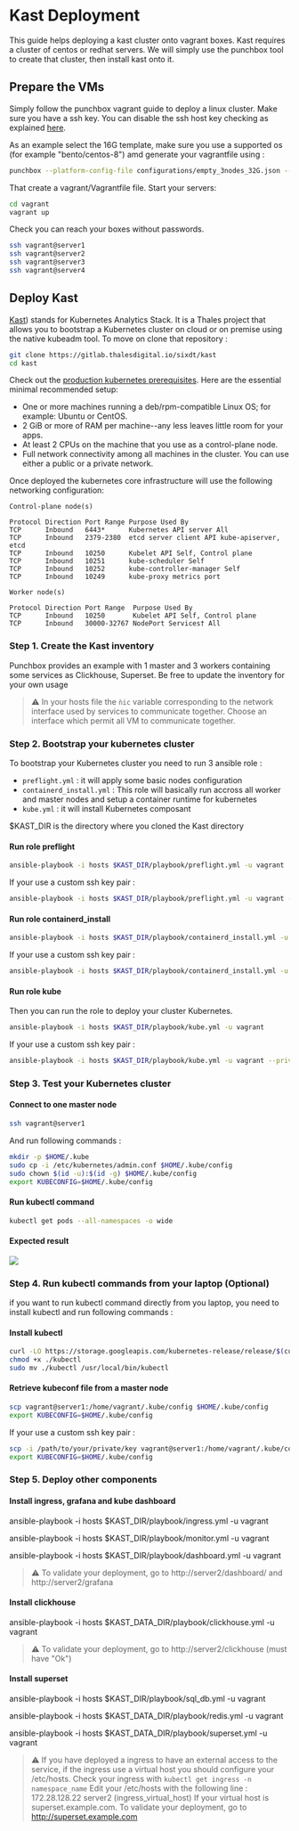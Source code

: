 ﻿#  Kast Deployment

This guide helps deploying a kast cluster onto vagrant boxes. Kast requires a cluster of
centos or redhat servers. We will simply use the punchbox tool to create that cluster, then
install kast onto it. 

## Prepare the VMs

Simply follow the punchbox vagrant guide to deploy a linux cluster. 
Make sure you have a ssh key. You can disable the ssh host key checking
as explained [here](../vagrant/README.md). 

As an example select the 16G template, make sure you use a
supported os (for example "bento/centos-8") amd generate your vagrantfile using :

```sh
punchbox --platform-config-file configurations/empty_3nodes_32G.json --generate-vagrantfile
```

That create a vagrant/Vagrantfile file. Start your servers:

```sh
cd vagrant
vagrant up
```

Check you can reach your boxes without passwords.

```sh
ssh vagrant@server1
ssh vagrant@server2
ssh vagrant@server3
ssh vagrant@server4
```

##  Deploy Kast

[Kast](https://gitlab.thalesdigital.io/sixdt/kast)) stands for Kubernetes Analytics Stack. 
It is a Thales project that allows you to bootstrap a Kubernetes cluster on cloud or on premise using the native kubeadm tool. To move on clone that repository :

```sh
git clone https://gitlab.thalesdigital.io/sixdt/kast
cd kast
```

Check out the [production kubernetes prerequisites](https://kubernetes.io/docs/setup/production-environment/tools/kubeadm/create-cluster-kubeadm/). Here are the essential minimal recommended setup:

-   One or more machines running a deb/rpm-compatible Linux OS; for example: Ubuntu or CentOS.
-   2 GiB or more of RAM per machine--any less leaves little room for your apps.
-   At least 2 CPUs on the machine that you use as a control-plane node.
-   Full network connectivity among all machines in the cluster. You can use either a public or a private network.

Once deployed the kubernetes core infrastructure will use the following networking configuration:

```/bin/sh
Control-plane node(s)

Protocol Direction Port Range Purpose Used By
TCP      Inbound   6443*      Kubernetes API server All
TCP      Inbound   2379-2380  etcd server client API kube-apiserver, etcd
TCP      Inbound   10250      Kubelet API Self, Control plane
TCP      Inbound   10251      kube-scheduler Self
TCP      Inbound   10252      kube-controller-manager Self
TCP      Inbound   10249      kube-proxy metrics port

Worker node(s)

Protocol Direction Port Range  Purpose Used By
TCP      Inbound   10250       Kubelet API Self, Control plane
TCP      Inbound   30000-32767 NodePort Services† All
```

### Step 1. Create the Kast inventory

Punchbox provides an example with 1 master and 3 workers containing some services as Clickhouse, Superset. Be free to update the inventory for your own usage

> :warning: 
> In your hosts file the `ǹic` variable corresponding to the network interface used by services to communicate together. Choose an interface which permit all VM to communicate together.

### Step 2. Bootstrap your kubernetes cluster

To bootstrap your Kubernetes cluster you need to run 3 ansible role :

 - `preflight.yml` : it will apply some basic nodes configuration
 - `containerd_install.yml` : This role will basically run accross all worker and master nodes and setup a container runtime for kubernetes
 - `kube.yml` : it will install Kubernetes composant

 $KAST_DIR is the directory where you cloned the Kast directory
 

#### Run role preflight

```sh
ansible-playbook -i hosts $KAST_DIR/playbook/preflight.yml -u vagrant
```
If your use a custom ssh key pair : 
```sh
ansible-playbook -i hosts $KAST_DIR/playbook/preflight.yml -u vagrant --private-key=path/to/your/ssh/private/key
```

#### Run role containerd_install 

```sh
ansible-playbook -i hosts $KAST_DIR/playbook/containerd_install.yml -u vagrant
```
If your use a custom ssh key pair : 
```sh
ansible-playbook -i hosts $KAST_DIR/playbook/containerd_install.yml -u vagrant --private-key=path/to/your/ssh/private/key
```

#### Run role kube 

Then you can run the role to deploy your cluster Kubernetes.

```sh
ansible-playbook -i hosts $KAST_DIR/playbook/kube.yml -u vagrant
```
If your use a custom ssh key pair : 
```sh
ansible-playbook -i hosts $KAST_DIR/playbook/kube.yml -u vagrant --private-key=path/to/your/ssh/private/key
```

### Step 3. Test your Kubernetes cluster

#### Connect  to one master node

```sh
ssh vagrant@server1
```

And run following commands : 

```sh
mkdir -p $HOME/.kube
sudo cp -i /etc/kubernetes/admin.conf $HOME/.kube/config
sudo chown $(id -u):$(id -g) $HOME/.kube/config
export KUBECONFIG=$HOME/.kube/config
```

#### Run kubectl command

```sh
kubectl get pods --all-namespaces -o wide
```

#### Expected result

![](./images/test_kube.gif)

### Step 4. Run kubectl commands from your laptop (Optional)

if you want to run kubectl command directly from you laptop, you need to install kubectl and run following commands :


#### Install kubectl
```sh
curl -LO https://storage.googleapis.com/kubernetes-release/release/$(curl -s https://storage.googleapis.com/kubernetes-release/release/stable.txt)/bin/linux/amd64/kubectl
chmod +x ./kubectl
sudo mv ./kubectl /usr/local/bin/kubectl
```

#### Retrieve kubeconf file from a master node
```sh
scp vagrant@server1:/home/vagrant/.kube/config $HOME/.kube/config
export KUBECONFIG=$HOME/.kube/config
```

If your use a custom ssh key pair : 

```sh
scp -i /path/to/your/private/key vagrant@server1:/home/vagrant/.kube/config  $HOME/.kube/config
export KUBECONFIG=$HOME/.kube/config
```

### Step 5. Deploy other components

#### Install ingress, grafana and kube dashboard 

ansible-playbook -i hosts $KAST_DIR/playbook/ingress.yml -u vagrant

ansible-playbook -i hosts $KAST_DIR/playbook/monitor.yml -u vagrant

ansible-playbook -i hosts $KAST_DIR/playbook/dashboard.yml -u vagrant



> :warning: 
> To validate your deployment, go to http://server2/dashboard/ and  http://server2/grafana


#### Install clickhouse 

ansible-playbook -i hosts $KAST_DATA_DIR/playbook/clickhouse.yml -u vagrant

> :warning: 
> To validate your deployment, go to http://server2/clickhouse (must have "Ok")

#### Install superset 

ansible-playbook -i hosts $KAST_DIR/playbook/sql_db.yml -u vagrant

ansible-playbook -i hosts $KAST_DATA_DIR/playbook/redis.yml -u vagrant

ansible-playbook -i hosts $KAST_DATA_DIR/playbook/superset.yml -u vagrant

> :warning: 
>  If you have deployed a ingress to have an external access to the service, if the ingress use a virtual host you should configure your /etc/hosts.
>  Check your ingress with  `kubectl get ingress -n namespace_name`
>  Edit your /etc/hosts with the following line : 172.28.128.22 server2 (ingress_virtual_host)
>  If your virtual host is superset.example.com. To validate your deployment, go to http://superset.example.com 
